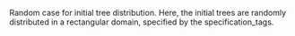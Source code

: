 

Random case for initial tree distribution.
Here, the initial trees are randomly distributed in a rectangular domain, specified by the specification_tags.


